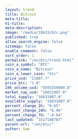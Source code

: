```yaml
---
layout: trend
title: Bitcoin
meta-title: 
h1-title: 
meta-description: 
image: "/media/19633/btc.png"
published: true
allow_search_engine: false
sitemap: false
enable_comment: false
sort_order: 1
permalink: "/en/btc/trend.html"
coin_a_symbol: "BTC"
coin_a_name: "Bitcoin"
coin_a_lower_case: "btc"
price_usd: "11887.7"
price_btc: "1.0"
24h_volume_usd: "8593250000.0"
market_cap_usd: "16831087.0"
total_supply: "16831087.0"
available_supply: "16831087.0"
percent_change_1h: "0.65"
percent_change_24h: "6.96"
percent_change_7d: "-0.64"
last_updated: "1517140767"
parent-url: "/en/btc/"
author: Sam
---
```


